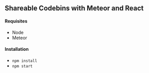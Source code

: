 ## Shareable Codebins with Meteor and React

#### Requisites

* Node
* Meteor

#### Installation

* `npm install`
* `npm start`
